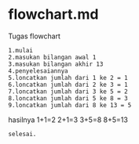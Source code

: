 # flowchart.md
Tugas flowchart
```
1.mulai
2.masukan bilangan awal 1
3.masukan bilangan akhir 13
4.penyelesaiannya
5.loncatkan jumlah dari 1 ke 2 = 1
6.loncatkan jumlah dari 2 ke 3 = 1
7.loncatkan jumlah dari 3 ke 5 = 2
8.loncatkan jumlah dari 5 ke 8 = 3
9.loncatkan jumlah dari 8 ke 13 = 5
```
hasilnya
1+1=2
2+1=3
3+5=8
8+5=13
```
selesai.
